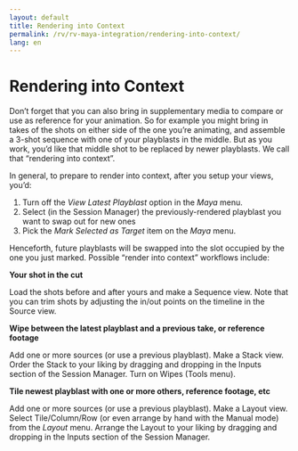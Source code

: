 ```yaml
---
layout: default
title: Rendering into Context
permalink: /rv/rv-maya-integration/rendering-into-context/
lang: en
---
```


# Rendering into Context

Don’t forget that you can also bring in supplementary media to compare or use as reference for your animation. So for example you might bring in takes of the shots on either side of the one you’re animating, and assemble a 3-shot sequence with one of your playblasts in the middle. But as you work, you’d like that middle shot to be replaced by newer playblasts. We call that “rendering into context”.

In general, to prepare to render into context, after you setup your views, you’d:

1. Turn off the *View Latest Playblast* option in the *Maya* menu.
2. Select (in the Session Manager) the previously-rendered playblast you want to swap out for new ones
3.  Pick the *Mark Selected as Target* item on the *Maya* menu.

Henceforth, future playblasts will be swapped into the slot occupied by the one you just marked. Possible “render into context” workflows include:

**Your shot in the cut**

Load the shots before and after yours and make a Sequence view. Note that you can trim shots by adjusting the in/out points on the timeline in the Source view.

**Wipe between the latest playblast and a previous take, or reference footage**

Add one or more sources (or use a previous playblast). Make a Stack view. Order the Stack to your liking by dragging and dropping in the Inputs section of the Session Manager. Turn on Wipes (Tools menu).

**Tile newest playblast with one or more others, reference footage, etc**

Add one or more sources (or use a previous playblast). Make a Layout view. Select Tile/Column/Row (or even arrange by hand with the Manual mode) from the *Layout* menu. Arrange the Layout to your liking by dragging and dropping in the Inputs section of the Session Manager.
